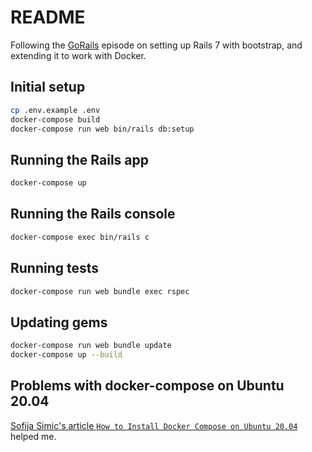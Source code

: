 # README

Following the [GoRails](https://gorails.com/episodes/bootstrap-css-bundling-rails) episode on setting up Rails 7 with bootstrap, and extending it to work with Docker.

## Initial setup

```bash
cp .env.example .env
docker-compose build
docker-compose run web bin/rails db:setup
```

## Running the Rails app

```bash
docker-compose up
```

## Running the Rails console

```bash
docker-compose exec bin/rails c
```

## Running tests

```bash
docker-compose run web bundle exec rspec
```

## Updating gems

```bash
docker-compose run web bundle update
docker-compose up --build
```

## Problems with docker-compose on Ubuntu 20.04

[Sofija Simic's article `How to Install Docker Compose on Ubuntu 20.04`](https://phoenixnap.com/kb/install-docker-compose-on-ubuntu-20-04) helped me.
